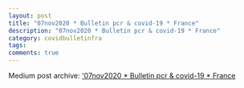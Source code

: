 ```yaml
---
layout: post
title: "07nov2020 * Bulletin pcr & covid-19 * France"
description: "07nov2020 * Bulletin pcr & covid-19 * France"
category: covidbulletinfra
tags: 
comments: true
---
```


Medium post archive: ['07nov2020 * Bulletin pcr & covid-19 * France](https://chrisgodlak.medium.com/07nov2020-bulletin-pcr-covid-19-france-ffe3be23677f)
